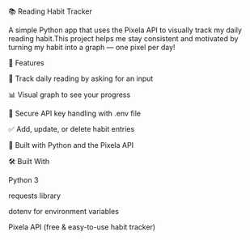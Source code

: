 📚 Reading Habit Tracker

A simple Python app that uses the Pixela API to visually track my daily reading habit.This project helps me stay consistent and motivated by turning my habit into a graph — one pixel per day!

🚀 Features

📆 Track daily reading by asking for an input

📊 Visual graph to see your progress

🧼 Secure API key handling with .env file

✅ Add, update, or delete habit entries

🐍 Built with Python and the Pixela API

🛠️ Built With

Python 3

requests library

dotenv for environment variables

Pixela API (free & easy-to-use habit tracker)
